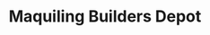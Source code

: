 ---
title: "Maquiling Builders Depot"
url: /santo-tomas/maquiling-builders-depot/
shop: hardware
---